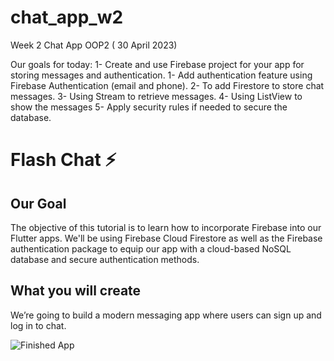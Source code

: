 # chat_app_w2
Week 2 Chat App OOP2 ( 30 April 2023)

Our goals for today:
1- Create and use Firebase project for your app for storing messages and authentication. 
1- Add authentication feature using Firebase Authentication (email and phone).
2- To add Firestore to store chat messages.
3- Using Stream to retrieve messages.
4- Using ListView to show the messages
5- Apply security rules if needed to secure the database.


# Flash Chat ⚡️

## Our Goal

The objective of this tutorial is to learn how to incorporate Firebase into our Flutter apps. We'll be using Firebase Cloud Firestore as well as the Firebase authentication package to equip our app with a cloud-based NoSQL database and secure authentication methods.

## What you will create

We’re going to build a modern messaging app where users can sign up and log in to chat.

![Finished App](https://github.com/londonappbrewery/Images/blob/master/flash_chat_flutter_demo.gif)
